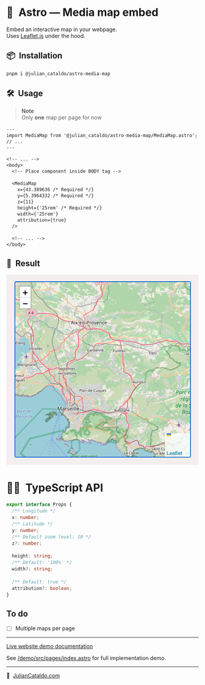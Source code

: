 # 🚀  Astro — Media map embed

Embed an interactive map in your webpage.  
Uses [Leaflet.js](https://leafletjs.com) under the hood.

## 📦  Installation

```sh
pnpm i @julian_cataldo/astro-media-map
```

## 🛠  Usage

> **Note**  
> Only **one** map per page for now

```astro
---
import MediaMap from '@julian_cataldo/astro-media-map/MediaMap.astro';
// ...
---
```

```astro
<!-- ... -->
<body>
  <!-- Place component inside BODY tag -->

  <MediaMap
    x={43.389636 /* Required */}
    y={5.3964332 /* Required */}
    z={11}
    height={'25rem' /* Required */}
    width={'25rem'}
    attribution={true}
  />

  <!-- ... -->
</body>
```

## 🎉  Result

![](../../../docs/component-media-map.png)

# 👨‍🏭  TypeScript API

```ts
export interface Props {
  /** Longitude */
  x: number;
  /** Latitude */
  y: number;
  /** Default zoom level: 10 */
  z?: number;

  height: string;
  /** Default: '100%' */
  width?: string;

  /** Default: true */
  attribution?: boolean;
}
```

## To do

- [ ] Multiple maps per page

---

[Live website demo documentation](../../../../demo)

See [/demo/src/pages/index.astro](../../../demo/src/pages/index.astro)
for full implementation demo.

---

🔗  [JulianCataldo.com](https://www.juliancataldo.com/)
